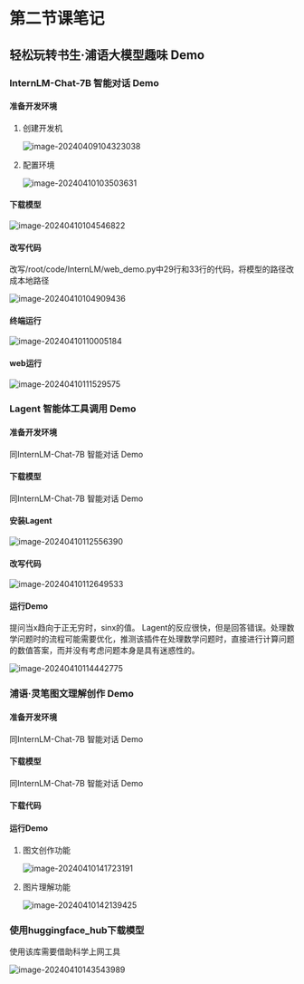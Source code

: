 # 第二节课笔记

## 轻松玩转书生·浦语大模型趣味 Demo

### InternLM-Chat-7B 智能对话 Demo

#### 准备开发环境

1. 创建开发机

   ![image-20240409104323038](assets/image-20240409104323038.png)

2. 配置环境

   ![image-20240410103503631](assets/image-20240410103503631.png)

#### 下载模型

![image-20240410104546822](assets/image-20240410104546822.png)

#### 改写代码

改写/root/code/InternLM/web_demo.py中29行和33行的代码，将模型的路径改成本地路径

![image-20240410104909436](assets/image-20240410104909436.png)

#### 终端运行

![image-20240410110005184](assets/image-20240410110005184.png)

#### web运行

![image-20240410111529575](assets/image-20240410111529575.png)

###  Lagent 智能体工具调用 Demo

#### 准备开发环境

同InternLM-Chat-7B 智能对话 Demo

#### 下载模型

同InternLM-Chat-7B 智能对话 Demo

#### 安装Lagent

![image-20240410112556390](assets/image-20240410112556390.png)

#### 改写代码

![image-20240410112649533](assets/image-20240410112649533.png)

#### 运行Demo

提问当x趋向于正无穷时，sinx的值。
Lagent的反应很快，但是回答错误。处理数学问题时的流程可能需要优化，推测该插件在处理数学问题时，直接进行计算问题的数值答案，而并没有考虑问题本身是具有迷惑性的。

![image-20240410114442775](assets/image-20240410114442775.png)

### 浦语·灵笔图文理解创作 Demo

#### 准备开发环境

同InternLM-Chat-7B 智能对话 Demo

#### 下载模型

同InternLM-Chat-7B 智能对话 Demo

#### 下载代码

#### 运行Demo

1. 图文创作功能

   ![image-20240410141723191](assets/image-20240410141723191.png)

2. 图片理解功能

   ![image-20240410142139425](assets/image-20240410142139425.png)

### 使用huggingface_hub下载模型

使用该库需要借助科学上网工具

![image-20240410143543989](assets/image-20240410143543989.png)

